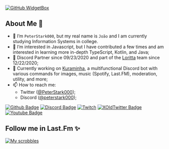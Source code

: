 [![GitHub WidgetBox](https://github-widgetbox.vercel.app/api/profile?username=PeterStark000&theme=darkmode&data=followers,repositories,stars,commits)](https://github.com/Jurredr/github-widgetbox)

## About Me 👋
- 💁 I’m `PeterStark000`, but my real name is `João` and I am currently studying Information Systems in college.
- 👀 I’m interested in Javascript, but I have contributed a few times and am interested in learning more in-depth TypeScript, Kotlin, and Java;
- 🫡 Discord Partner since 09/23/2020 and part of the [Loritta](https://github.com/LorittaBot) team since 12/22/2020;
- 🦊 Currently working on [Kuraminha](https://github.com/KuraminhaBot), a multifunctional Discord bot with various commands for images, music (Spotify, Last.FM), moderation, utility, and more;
- 📫 How to reach me:
  - Twitter ([@PeterStark000](https://twitter.com/PeterStark000));
  - Discord ([@peterstark000](https://discord.com/users/361977144445763585));

[![Github Badge](https://img.shields.io/badge/-Github-000?style=flat-square&logo=Github&logoColor=white&link=https://github.com/PeterStark000)](https://github.com/PeterStark000)
[![Discord Badge](https://img.shields.io/badge/-Discord-5865F2?style=flat-square&logo=Discord&logoColor=white&link=https://discord.com/users/361977144445763585)](https://discord.com/users/361977144445763585)
[![Twitch](https://img.shields.io/badge/-Twitch-9146FF?style=flat-square&logo=twitch&logoColor=white&link=https://discord.com/users/361977144445763585)](https://discord.com/users/361977144445763585)
[![XOldTwitter Badge](https://img.shields.io/badge/-Old%20Twitter-black?style=flat-square&logo=x&logoColor=white&link=https://twitter.com/PeterStark000)](https://twitter.com/PeterStark000)
[![Youtube Badge](https://img.shields.io/badge/-YouTube-ff0000?style=flat-square&labelColor=ff0000&logo=youtube&logoColor=white&link=https://www.youtube.com/channel/UCcTTEVAyQ_xnfopzewr-5MA)](https://www.youtube.com/channel/UCcTTEVAyQ_xnfopzewr-5MA)

## Follow me in Last.Fm ✨
[![My scrobbles](https://lastfm-recently-played.vercel.app/api?user=PeterStark000)](https://last.fm/user/PeterStark000)

